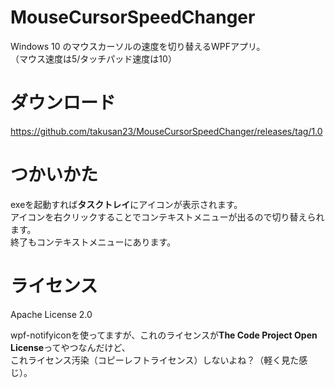# MouseCursorSpeedChanger
Windows 10 のマウスカーソルの速度を切り替えるWPFアプリ。  
（マウス速度は5/タッチパッド速度は10）

# ダウンロード
https://github.com/takusan23/MouseCursorSpeedChanger/releases/tag/1.0

# つかいかた
exeを起動すれば**タスクトレイ**にアイコンが表示されます。  
アイコンを右クリックすることでコンテキストメニューが出るので切り替えられます。  
終了もコンテキストメニューにあります。

# ライセンス
Apache License 2.0

wpf-notifyiconを使ってますが、これのライセンスが**The Code Project Open License**ってやつなんだけど、  
これライセンス汚染（コピーレフトライセンス）しないよね？（軽く見た感じ）。

